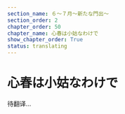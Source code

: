 ```yaml
---
section_name: ６～７月～新たな門出～
section_order: 2
chapter_order: 50
chapter_name: 心春は小姑なわけで
show_chapter_order: True
status: translating
---
```


# 心春は小姑なわけで
待翻译...
